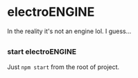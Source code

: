 # electroENGINE
In the reality it's not an engine lol. I guess...
##
### start electroENGINE
Just ```npm start``` from the root of project. 
